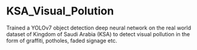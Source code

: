 # KSA_Visual_Polution
Trained a YOLOv7 object detection deep neural network on the real world dataset of Kingdom of Saudi Arabia (KSA) to detect visual pollution in the form of graffiti, potholes, faded signage etc.
